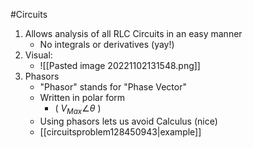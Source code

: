 #Circuits 
1. Allows analysis of all RLC Circuits in an easy manner
	- No integrals or derivatives (yay!)
2. Visual:
	- ![[Pasted image 20221102131548.png]]
3. Phasors
	- "Phasor" stands for "Phase Vector"
	- Written in polar form 
		- ( $V_{Max}\angle\theta$ ) 
	- Using phasors lets us avoid Calculus (nice)
	- [[circuitsproblem128450943|example]]